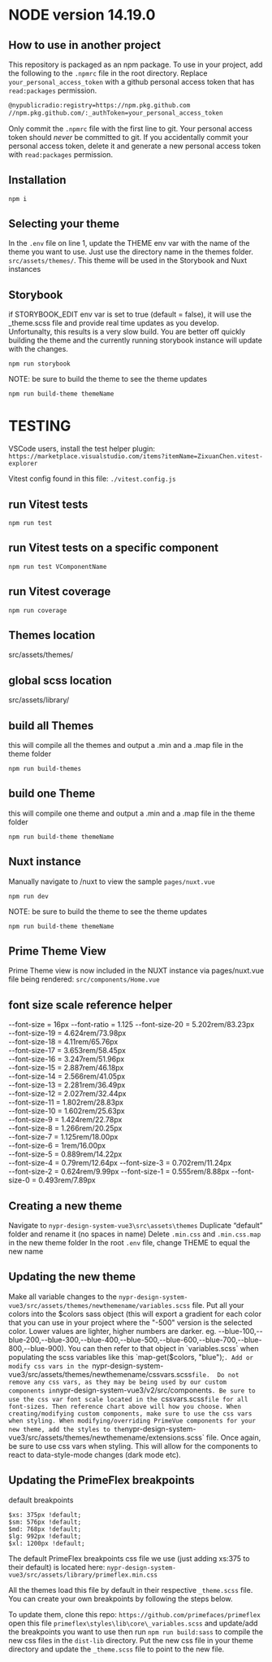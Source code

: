 # NODE version 14.19.0 

## How to use in another project

This repository is packaged as an npm package. To use in your project, add the following to the `.npmrc` file in the root directory. Replace `your_personal_access_token` with a github personal access token that has `read:packages` permission.

```bash
@nypublicradio:registry=https://npm.pkg.github.com
//npm.pkg.github.com/:_authToken=your_personal_access_token
```
Only commit the `.npmrc` file with the first line to git. Your personal access token should *never* be committed to git. If you accidentally commit your personal access token, delete it and generate a new personal access token with `read:packages` permission. 

## Installation
```
npm i
```

## Selecting your theme
In the `.env` file on line 1, update the THEME env var with the name of the theme you want to use. Just use the directory name in the themes folder. `src/assets/themes/`. This theme will be used in the Storybook and Nuxt instances


## Storybook
if STORYBOOK_EDIT env var is set to true (default = false), it will use the _theme.scss file and provide real time updates as you develop. Unfortunalty, this results is a very slow build. You are better off quickly building the theme and the currently running storybook instance will update with the changes.
```
npm run storybook
```
NOTE: be sure to build the theme to see the theme updates
```
npm run build-theme themeName
```

# TESTING 
VSCode users, install the test helper plugin: `https://marketplace.visualstudio.com/items?itemName=ZixuanChen.vitest-explorer`

Vitest config found in this file: `./vitest.config.js`
## run Vitest tests
```
npm run test
```
## run Vitest tests on a specific component
```
npm run test VComponentName
```

## run Vitest coverage
```
npm run coverage
```

## Themes location
src/assets/themes/

## global scss location
src/assets/library/

## build all Themes
this will compile all the themes and output a .min and a .map file in the theme folder 
```
npm run build-themes
```

## build one Theme
this will compile one theme and output a .min and a .map file in the theme folder 
```
npm run build-theme themeName
```

## Nuxt instance
Manually navigate to /nuxt to view the sample `pages/nuxt.vue`
```
npm run dev
```
NOTE: be sure to build the theme to see the theme updates
```
npm run build-theme themeName
```


## Prime Theme View
Prime Theme view is now included in the NUXT instance via pages/nuxt.vue
file being rendered: `src/components/Home.vue`


## font size scale reference helper
--font-size = 16px
--font-ratio = 1.125
--font-size-20 = 5.202rem/83.23px	
--font-size-19 = 4.624rem/73.98px	
--font-size-18 = 4.11rem/65.76px	    
--font-size-17 = 3.653rem/58.45px	
--font-size-16 = 3.247rem/51.96px	
--font-size-15 = 2.887rem/46.18px	
--font-size-14 = 2.566rem/41.05px	
--font-size-13 = 2.281rem/36.49px	
--font-size-12 = 2.027rem/32.44px	
--font-size-11 = 1.802rem/28.83px	
--font-size-10 = 1.602rem/25.63px	
--font-size-9 = 1.424rem/22.78px	
--font-size-8 = 1.266rem/20.25px	
--font-size-7 = 1.125rem/18.00px	
--font-size-6 = 1rem/16.00px	
--font-size-5 = 0.889rem/14.22px	
--font-size-4 = 0.79rem/12.64px	
--font-size-3 = 0.702rem/11.24px	
--font-size-2 = 0.624rem/9.99px	
--font-size-1 = 0.555rem/8.88px	
--font-size-0 = 0.493rem/7.89px	


## Creating a new theme
Navigate to `nypr-design-system-vue3\src\assets\themes`
Duplicate “default” folder and rename it (no spaces in name)
Delete `.min.css` and `.min.css.map` in the new theme folder
In the root `.env` file, change THEME to equal the new name

## Updating the new theme
Make all variable changes to the `nypr-design-system-vue3/src/assets/themes/newthemename/variables.scss` file.
Put all your colors into the $colors sass object (this will export a gradient for each color that you can use in your project where the "-500" version is the selected color. Lower values are lighter, higher numbers are darker. eg. --blue-100,--blue-200,--blue-300,--blue-400,--blue-500,--blue-600,--blue-700,--blue-800,--blue-900).
You can then refer to that object in `variables.scss` when populating the scss variables like this `map-get($colors, "blue");`.
Add or modify css vars in the `nypr-design-system-vue3/src/assets/themes/newthemename/cssvars.scss` file. 
Do not remove any css vars, as they may be being used by our custom components in `nypr-design-system-vue3/v2/src/components`.
Be sure to use the css var font scale located in the `cssvars.scss` file for all font-sizes. Then reference chart above will how you choose.
When creating/modifying custom components, make sure to use the css vars when styling.
When modifying/overriding PrimeVue components for your new theme, add the styles to the `nypr-design-system-vue3/src/assets/themes/newthemename/extensions.scss` file. Once again, be sure to use css vars when styling. This will allow for the components to react to data-style-mode changes (dark mode etc).


## Updating the PrimeFlex breakpoints
default breakpoints
```
$xs: 375px !default;
$sm: 576px !default;
$md: 768px !default;
$lg: 992px !default;
$xl: 1200px !default;
```

The default PrimeFlex breakpoints css file we use (just adding xs:375 to their default) is located here: `nypr-design-system-vue3/src/assets/library/primeflex.min.css`

All the themes load this file by default in their respective `_theme.scss` file. You can create your own breakpoints by following the steps below.


To update them,
clone this repo: `https://github.com/primefaces/primeflex`
open this file `primeflex\styles\lib\core\_variables.scss`
and update/add the breakpoints you want to use
then run `npm run build:sass` to compile the new css files in the `dist-lib` directory.
Put the new css file in your theme directory and update the `_theme.scss` file to point to the new file.